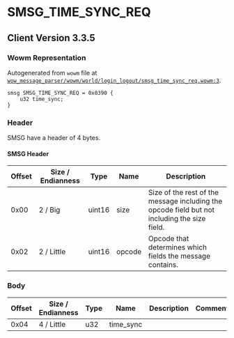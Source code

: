 # SMSG_TIME_SYNC_REQ

## Client Version 3.3.5

### Wowm Representation

Autogenerated from `wowm` file at [`wow_message_parser/wowm/world/login_logout/smsg_time_sync_req.wowm:3`](https://github.com/gtker/wow_messages/tree/main/wow_message_parser/wowm/world/login_logout/smsg_time_sync_req.wowm#L3).
```rust,ignore
smsg SMSG_TIME_SYNC_REQ = 0x0390 {
    u32 time_sync;
}
```
### Header

SMSG have a header of 4 bytes.

#### SMSG Header

| Offset | Size / Endianness | Type   | Name   | Description |
| ------ | ----------------- | ------ | ------ | ----------- |
| 0x00   | 2 / Big           | uint16 | size   | Size of the rest of the message including the opcode field but not including the size field.|
| 0x02   | 2 / Little        | uint16 | opcode | Opcode that determines which fields the message contains.|

### Body

| Offset | Size / Endianness | Type | Name | Description | Comment |
| ------ | ----------------- | ---- | ---- | ----------- | ------- |
| 0x04 | 4 / Little | u32 | time_sync |  |  |

